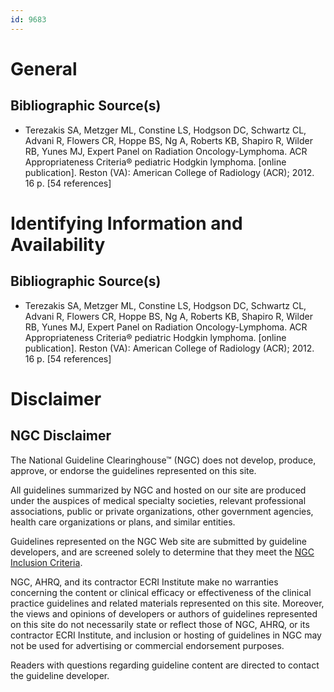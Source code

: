 ```yaml
---
id: 9683
---
```


# General

## Bibliographic Source(s)

- Terezakis SA, Metzger ML, Constine LS, Hodgson DC, Schwartz CL, Advani R, Flowers CR, Hoppe BS, Ng A, Roberts KB, Shapiro R, Wilder RB, Yunes MJ, Expert Panel on Radiation Oncology-Lymphoma. ACR Appropriateness Criteria® pediatric Hodgkin lymphoma. [online publication]. Reston (VA): American College of Radiology (ACR); 2012. 16 p. [54 references]

# Identifying Information and Availability

## Bibliographic Source(s)

- Terezakis SA, Metzger ML, Constine LS, Hodgson DC, Schwartz CL, Advani R, Flowers CR, Hoppe BS, Ng A, Roberts KB, Shapiro R, Wilder RB, Yunes MJ, Expert Panel on Radiation Oncology-Lymphoma. ACR Appropriateness Criteria® pediatric Hodgkin lymphoma. [online publication]. Reston (VA): American College of Radiology (ACR); 2012. 16 p. [54 references]

# Disclaimer

## NGC Disclaimer

The National Guideline Clearinghouse™ (NGC) does not develop, produce, approve, or endorse the guidelines represented on this site.

All guidelines summarized by NGC and hosted on our site are produced under the auspices of medical specialty societies, relevant professional associations, public or private organizations, other government agencies, health care organizations or plans, and similar entities.

Guidelines represented on the NGC Web site are submitted by guideline developers, and are screened solely to determine that they meet the [NGC Inclusion Criteria](/help-and-about/summaries/inclusion-criteria).

NGC, AHRQ, and its contractor ECRI Institute make no warranties concerning the content or clinical efficacy or effectiveness of the clinical practice guidelines and related materials represented on this site. Moreover, the views and opinions of developers or authors of guidelines represented on this site do not necessarily state or reflect those of NGC, AHRQ, or its contractor ECRI Institute, and inclusion or hosting of guidelines in NGC may not be used for advertising or commercial endorsement purposes.

Readers with questions regarding guideline content are directed to contact the guideline developer.

